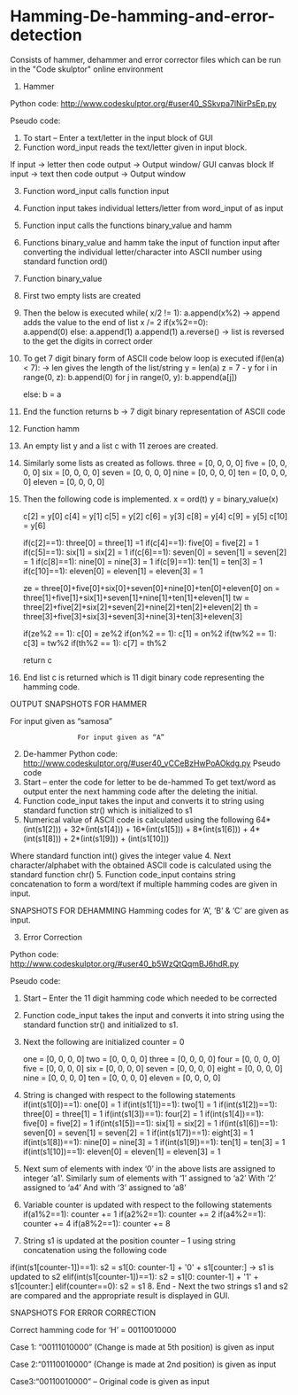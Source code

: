 # Hamming-De-hamming-and-error-detection
Consists of hammer, dehammer and error corrector files which can be run in the "Code skulptor" online environment

1.	 Hammer 

Python code: http://www.codeskulptor.org/#user40_SSkvpa7lNirPsEp.py

Pseudo code:

1.	To start – Enter a text/letter in the input block of GUI
2.	Function word_input reads the text/letter given in input block.

If input -> letter then code output -> Output window/ GUI canvas block
If input -> text   then code output -> Output window

3.	Function  word_input calls function input 
4.	Function input takes individual letters/letter from word_input of as input
5.	Function input calls the functions binary_value and hamm
6.	Functions binary_value and hamm take the input of function input after converting the individual letter/character into ASCII number using standard function ord()
7.	Function binary_value
1.	First two empty lists are created
2.	Then the below is executed
while( x/2 != 1):
        a.append(x%2)                            ->     append adds the value to the end of list
        x /= 2
    if(x%2==0):    
        a.append(0)
    else:
        a.append(1)
    a.append(1)
    a.reverse()                     ->     list is reversed to the get the digits in correct order




3.	To get 7 digit binary form of ASCII code below loop is executed
if(len(a) < 7):                                      -> len gives the length of the list/string
        y = len(a)
        z = 7 - y
        for i in range(0, z):
            b.append(0)
        for j in range(0, y):
            b.append(a[j])
              
    else:
        b = a
4.	End the function returns b -> 7 digit binary representation of ASCII code
 
8.	Function hamm
1.	An empty list y and a list c with 11 zeroes are created.
2.	Similarly some lists as created as follows.
three = [0, 0, 0, 0]
five = [0, 0, 0, 0]
six = [0, 0, 0, 0]
seven = [0, 0, 0, 0]
nine = [0, 0, 0, 0]
ten = [0, 0, 0, 0]
eleven = [0, 0, 0, 0]
3.	Then the following code is implemented.
 x = ord(t)
 y = binary_value(x)    
    
    c[2] = y[0]
    c[4] = y[1]
    c[5] = y[2]
    c[6] = y[3]
    c[8] = y[4]
    c[9] = y[5]
    c[10] = y[6]
    
    if(c[2]==1):
        three[0] = three[1] =1
    if(c[4]==1):
        five[0] = five[2] = 1
    if(c[5]==1):
        six[1] = six[2] = 1
    if(c[6]==1):
        seven[0] = seven[1] = seven[2] = 1
    if(c[8]==1):
        nine[0] = nine[3] = 1
    if(c[9]==1):
        ten[1] = ten[3] = 1
    if(c[10]==1):
        eleven[0] = eleven[1] = eleven[3] = 1
        
    ze = three[0]+five[0]+six[0]+seven[0]+nine[0]+ten[0]+eleven[0]
    on = three[1]+five[1]+six[1]+seven[1]+nine[1]+ten[1]+eleven[1]
    tw = three[2]+five[2]+six[2]+seven[2]+nine[2]+ten[2]+eleven[2]
    th = three[3]+five[3]+six[3]+seven[3]+nine[3]+ten[3]+eleven[3]
    
    if(ze%2 == 1):
        c[0] = ze%2
    if(on%2 == 1):
        c[1] = on%2
    if(tw%2 == 1):
        c[3] = tw%2
    if(th%2 == 1):
        c[7] = th%2
        
    return c
4.	End list c is returned which is 11 digit binary code representing the hamming code.


















OUTPUT SNAPSHOTS FOR HAMMER

For input given as “samosa”
                 

                     For input given as “A”





     
2.	De-hammer
Python code: http://www.codeskulptor.org/#user40_vCCeBzHwPoAOkdg.py
Pseudo code
1.	Start – enter the code for letter to be de-hammed
To get text/word as output enter the next hamming code after the deleting the initial.
2.	Function code_input takes the input and converts it to string using standard function str() which is initialized to s1
3.	Numerical value of ASCII code is calculated using the following 
64*(int(s1[2])) + 32*(int(s1[4])) + 16*(int(s1[5])) + 8*(int(s1[6])) + 4*(int(s1[8]))         + 2*(int(s1[9])) + (int(s1[10]))

Where standard function int() gives the integer value 
4.	Next character/alphabet with the obtained ASCII code is calculated using the standard function chr()
5.	Function code_input contains string concatenation to form a word/text if multiple hamming codes are given in input.



SNAPSHOTS FOR DEHAMMING
Hamming codes for ‘A’, ‘B’ & ‘C’ are given as input.













 




3.	Error Correction

Python code:  http://www.codeskulptor.org/#user40_b5WzQtQqmBJ6hdR.py

Pseudo code:
1.	Start – Enter the 11 digit hamming code which needed to be corrected
2.	Function code_input takes the input and converts it into string using the standard function str() and initialized to s1.
3.	Next the following are initialized 
counter = 0
    
    one = [0, 0, 0, 0]
    two = [0, 0, 0, 0]
    three = [0, 0, 0, 0]
    four = [0, 0, 0, 0]
    five = [0, 0, 0, 0]
    six = [0, 0, 0, 0]
    seven = [0, 0, 0, 0]
    eight = [0, 0, 0, 0]
    nine = [0, 0, 0, 0]
    ten = [0, 0, 0, 0]
    eleven = [0, 0, 0, 0]

4.	String is changed with respect to the following statements
if(int(s1[0])==1):
        one[0] = 1 
    if(int(s1[1])==1):
        two[1] = 1 
    if(int(s1[2])==1):
        three[0] = three[1] = 1
    if(int(s1[3])==1):
        four[2] = 1
    if(int(s1[4])==1):
        five[0] = five[2] = 1
    if(int(s1[5])==1):
        six[1] = six[2] = 1
    if(int(s1[6])==1):
        seven[0] = seven[1] = seven[2] = 1
    if(int(s1[7])==1):
        eight[3] = 1
    if(int(s1[8])==1):
        nine[0] = nine[3] = 1
    if(int(s1[9])==1):
        ten[1] = ten[3] = 1
    if(int(s1[10])==1):
        eleven[0] = eleven[1] = eleven[3] = 1

5.	Next sum of elements with index ‘0’ in the above lists are assigned to integer ‘a1’.
Similarly sum of elements with ‘1’ assigned to ‘a2’
                                           With ‘2’ assigned to ‘a4’
                                    And with ‘3’ assigned to ‘a8’
6.	Variable counter is updated with respect to the following statements
 if(a1%2==1):
        counter += 1
    if(a2%2==1):
        counter += 2
    if(a4%2==1):
        counter += 4
    if(a8%2==1):
        counter += 8
7.	String s1 is updated at the position counter – 1 using string concatenation using the following code

if(int(s1[counter-1])==1):
        s2 = s1[0: counter-1] + '0' + s1[counter:]          -> s1 is updated to s2
    elif(int(s1[counter-1])==1):
        s2 = s1[0: counter-1] + '1' + s1[counter:]
    elif(counter==0):
        s2 = s1
8.	End - Next the two strings s1 and s2 are compared and the appropriate result is displayed in GUI. 










SNAPSHOTS FOR ERROR CORRECTION

Correct hamming code for ‘H’ = 00110010000

Case 1: “00111010000” (Change is made at 5th position) is given as input


Case 2:“01110010000” (Change is made at 2nd position) is given as input


Case3:“00110010000” – Original code is given as input

